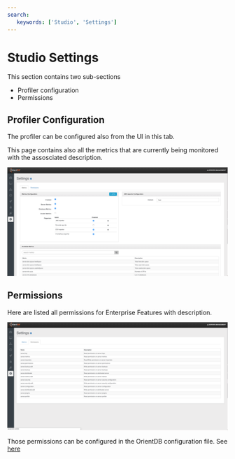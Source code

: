 ```yaml
---
search:
   keywords: ['Studio', 'Settings']
---
```


# Studio Settings

This section contains two sub-sections

- Profiler configuration
- Permissions

## Profiler Configuration

The profiler can be configured also from the UI in this tab.

This page contains also all the metrics that are currently being monitored with the assosciated description.

![](../images/ee/studio-settings-profiler.png)

## Permissions

Here are listed all permissions for Enterprise Features with description.

![](../images/ee/studio-settings-permissions.png)


Those permissions can be configured in the OrientDB configuration file. See [here](../security/Server-Security.md)


